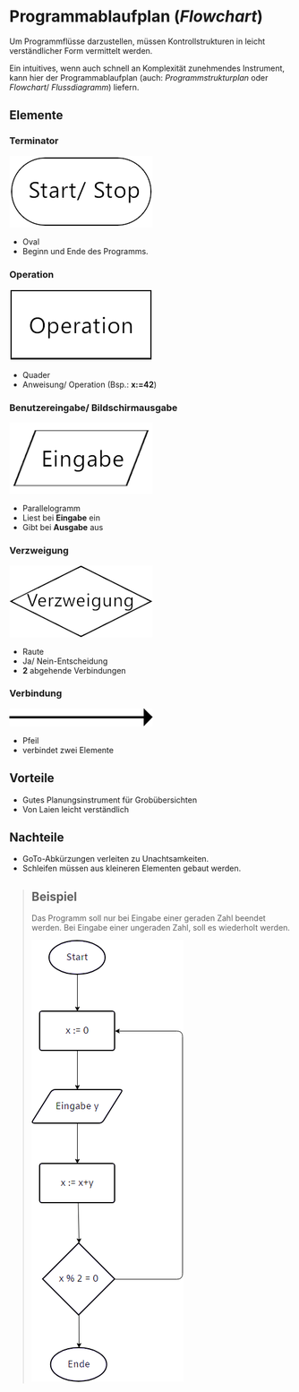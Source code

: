 # Programmablaufplan (_Flowchart_)

Um Programmflüsse darzustellen, müssen Kontrollstrukturen in leicht verständlicher Form vermittelt werden.  
 
Ein intuitives, wenn auch schnell an Komplexität zunehmendes Instrument, kann hier der Programmablaufplan (auch: _Programmstrukturplan_ oder _Flowchart_/ _Flussdiagramm_) liefern.

## Elemente
### Terminator
![Terminator](bilder/pap_terminator.png)

* Oval 
* Beginn und Ende des Programms. 

### Operation
![Operation](bilder/pap_operation.png)

* Quader
* Anweisung/ Operation (Bsp.: __x:=42__)

### Benutzereingabe/ Bildschirmausgabe
![Input/Output](bilder/pap_io.png)

* Parallelogramm
* Liest bei __Eingabe__ ein
* Gibt bei __Ausgabe__ aus

### Verzweigung
![Verzweigung](bilder/pap_verzweigung.png)

* Raute
* Ja/ Nein-Entscheidung
* __2__ abgehende Verbindungen

### Verbindung
![Verbindung](bilder/pap_verbindung.png)

* Pfeil
* verbindet zwei Elemente
  
## Vorteile
* Gutes Planungsinstrument für Grobübersichten
* Von Laien leicht verständlich

## Nachteile
* GoTo-Abkürzungen verleiten zu Unachtsamkeiten.
* Schleifen müssen aus kleineren Elementen gebaut werden.

>## Beispiel
> Das Programm soll nur bei Eingabe einer geraden Zahl beendet werden. Bei Eingabe einer ungeraden Zahl, soll es wiederholt werden.  
> 
> ![Beispiel](bilder/pap_beispiel.png)

